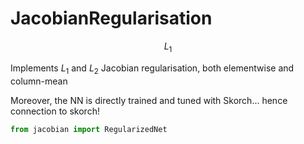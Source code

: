 # JacobianRegularisation

```math
L_1
```
Implements $L_1$ and $L_2$ Jacobian regularisation, both elementwise and column-mean 

Moreover, the NN is directly trained and tuned with Skorch... hence connection to skorch! 


```python
from jacobian import RegularizedNet

```
